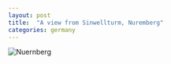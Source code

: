```yaml
---
layout: post
title:  "A view from Sinwellturm, Nuremberg"
categories: germany
---
```


<img src="./assets/images/nuernberg-germany.jpg" alt="Nuernberg" />
